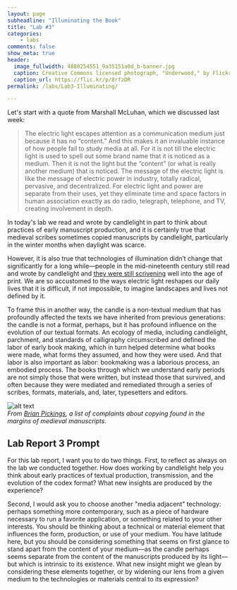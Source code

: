 ```yaml
---
layout: page
subheadline: "Illuminating the Book"
title: "Lab #3"
categories:
    - labs
comments: false
show_meta: true
header:
  image_fullwidth: 4880254551_9a35151a0d_b-banner.jpg
  caption: Creative Commons licensed photograph, "Underwood," by Flickr user Canned Muffins
  caption_url: https://flic.kr/p/8rfzDR
permalink: /labs/Lab3-Illuminating/

---
```


Let's start with a quote from Marshall McLuhan, which we discussed last week:

> The electric light escapes attention as a communication medium just because it has no “content.” And this makes it an invaluable instance of how people fail to study media at all. For it is not till the electric light is used to spell out some brand name that it is noticed as a medium. Then it is not the light but the “content” (or what is really another medium) that is noticed. The message of the electric light is like the message of electric power in industry, totally radical, pervasive, and decentralized. For electric light and power are separate from their uses, yet they eliminate time and space factors in human association exactly as do radio, telegraph, telephone, and TV, creating involvement in depth.

In today's lab we read and wrote by candlelight in part to think about practices of early manuscript production, and it is certainly true that medieval scribes sometimes copied manuscripts by candlelight, particularly in the winter months when daylight was scarce. 

However, it is also true that technologies of illumination didn’t change that significantly for a long while—people in the mid-nineteenth century still read and wrote by candlelight and [they were still scrivening](http://www.bartleby.com/129/) well into the age of print. We are so accustomed to the ways electric light reshapes our daily lives that it is difficult, if not impossible, to imagine landscapes and lives not defined by it.

To frame this in another way, the candle is a non-textual medium that has profoundly affected the texts we have inherited from previous generations: the candle is not a format, perhaps, but it has profound influence on the evolution of our textual formats. An ecology of media, including candlelight, parchment, and standards of calligraphy circumscribed and defined the labor of early book making, which in turn helped determine what books were made, what forms they assumed, and how they were used. And that labor is also important as labor: bookmaking was a laborious process, an embodied process. The books through which we understand early periods are not simply those that were written, but instead those that survived, and often because they were mediated and remediated through a series of scribes, formats, materials, and, later, typesetters and editors.

![alt text](https://i0.wp.com/brainpickings.org/wp-content/uploads/2012/03/marginalized.jpg?zoom=2&w=680 "Notes in medieval manuscripts made by medieval scribes, from Brain Pickings")  
*From [Brian Pickings](https://www.brainpickings.org/2012/03/21/monk-complaints-manuscripts/), a list of complaints about copying found in the margins of medieval manuscripts.*

## Lab Report 3 Prompt

For this lab report, I want you to do two things. First, to reflect as always on the lab we conducted together. How does working by candlelight help you think about early practices of textual production, transmission, and the evolution of the codex format? What new insights are produced by the experience? 

Second, I would ask you to choose another "media adjacent" technology: perhaps something more contemporary, such as a piece of hardware necessary to run a favorite application, or something related to your other interests. You should be thinking about a technical or material element that influences the form, production, or use of your medium. You have latitude here, but you should be considering something that seems on first glance to stand apart from the content of your medium—as the candle perhaps seems separate from the content of the manuscripts produced by its light—but which is intrinsic to its existence. What new insight might we glean by considering these elements together, or by widening our lens from a given medium to the technologies or materials central to its expression? 